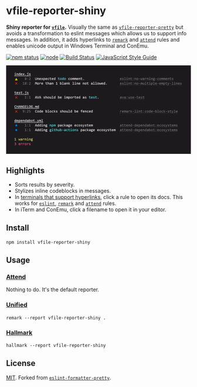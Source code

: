 # vfile-reporter-shiny

**Shiny reporter for [`vfile`](https://github.com/vfile/vfile).** Visually the same as [`vfile-reporter-pretty`](https://github.com/vfile/vfile-reporter-pretty) but avoids a transformation to eslint messages which allows us to support info messages. In addition, it adds hyperlinks to [`remark`](https://remark.js.org/) and [`attend`](https://github.com/vweevers/attend) rules and enables unicode output in Windows Terminal and ConEmu.

[![npm status](http://img.shields.io/npm/v/vfile-reporter-shiny.svg)](https://www.npmjs.org/package/vfile-reporter-shiny)
[![node](https://img.shields.io/node/v/vfile-reporter-shiny.svg)](https://www.npmjs.org/package/vfile-reporter-shiny)
[![Build Status](https://travis-ci.com/vweevers/vfile-reporter-shiny.svg?branch=main)](https://travis-ci.com/github/vweevers/vfile-reporter-shiny)
[![JavaScript Style Guide](https://img.shields.io/badge/code_style-standard-brightgreen.svg)](https://standardjs.com)

![screenshot](screenshot.png)

## Highlights

- Sorts results by severity.
- Stylizes inline codeblocks in messages.
- In [terminals that support hyperlinks](https://gist.github.com/egmontkob/eb114294efbcd5adb1944c9f3cb5feda#supporting-apps), click a rule to open its docs. This works for [`eslint`](https://eslint.org/), [`remark`](https://remark.js.org/) and [`attend`](https://github.com/vweevers/attend) rules.
- In iTerm and ConEmu, click a filename to open it in your editor.

## Install

```
npm install vfile-reporter-shiny
```

## Usage

### [Attend](https://github.com/vweevers/attend)

Nothing to do. It's the default reporter.

### [Unified](https://unifiedjs.com/)

```
remark --report vfile-reporter-shiny .
```

### [Hallmark](https://github.com/vweevers/hallmark)

```
hallmark --report vfile-reporter-shiny
```

## License

[MIT](LICENSE). Forked from [`eslint-formatter-pretty`](https://github.com/sindresorhus/eslint-formatter-pretty).
